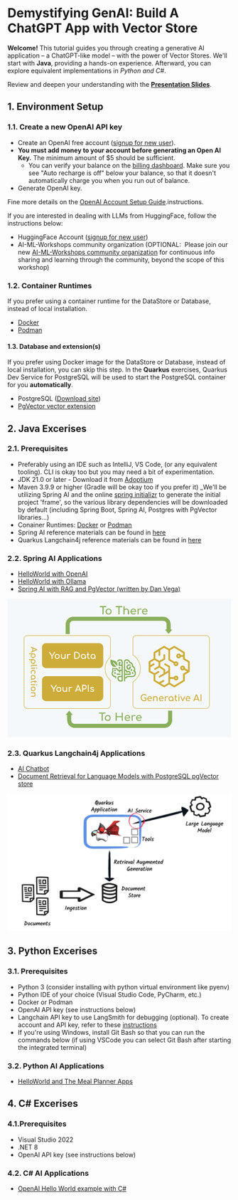 # Demystifying GenAI: Build A ChatGPT App with Vector Store

**Welcome!** This tutorial guides you through creating a generative AI application – a ChatGPT-like model – with the power of Vector Stores. We'll start with **Java**, providing a hands-on experience. Afterward, you can explore equivalent implementations in *Python and C#*.

Review and deepen your understanding with the **[Presentation Slides](https://bit.ly/42cVqoX)**.

## 1. Environment Setup

### 1.1. Create a new OpenAI API key

- Create an OpenAI free account ([signup for new user](https://platform.openai.com/signup/)).
- **You must add money to your account before generating an Open AI Key.** The minimum amount of $5 should be sufficient. 
  - You can verify your balance on the [billing dashboard](https://platform.openai.com/settings/organization/billing/overview). Make sure you see "Auto recharge is off" below your balance, so that it doesn't automatically charge you when you run out of balance.
- Generate OpenAI key.

Fine more details on the [OpenAI Account Setup Guide](https://coding-boot-camp.github.io/full-stack/ai/openai-account-setup-guide).instructions.

If you are interested in dealing with LLMs from HuggingFace, follow the instructions below:
- HuggingFace Account ([signup for new user](https://huggingface.co/))
- AI-ML-Workshops community organization (OPTIONAL:  Please join our new [AI-ML-Workshops community organization](https://huggingface.co/AI-ML-workshops) for continuous info sharing and learning through the community, beyond the scope of this workshop)

### 1.2. Container Runtimes 
If you prefer using a container runtime for the DataStore or Database, instead of local installation.
 - [Docker](https://www.docker.com/)
 - [Podman](https://podman.io/)

#### 1.3. Database and extension(s)

If you prefer using Docker image for the DataStore or Database, instead of local installation, you can skip this step. In the **Quarkus** exercises, Quarkus Dev Service for PostgreSQL will be used to start the PostgreSQL container for you **automatically**.

- PostgreSQL ([Download site](https://www.postgresql.org/download/))
- [PgVector vector extension](https://github.com/pgvector/pgvector/blob/master/README.md)

## 2. Java Excerises

### 2.1. Prerequisites

- Preferably using an IDE such as IntelliJ, VS Code, (or any equivalent tooling). CLI is okay too but you may need a bit of experimentation.
- JDK 21.0 or later - Download it from [Adoptium](https://adoptium.net/)
- Maven 3.9.9 or higher (Gradle will be okay too if you prefer it)
_We'll be utilizing Spring AI and the online [spring initializr](https://start.spring.io) to generate the initial project 'frame', so the various library dependencies will be downloaded by default (including Spring Boot, Spring AI, Postgres with PgVector libraries...)
- Conainer Runtimes: [Docker](https://docs.docker.com/get-started/get-docker/) or [Podman](https://podman.io/docs/installation)
- Spring AI reference materials can be found in [here](https://docs.spring.io/spring-ai/reference/)
- Quarkus Langchain4j reference materials can be found in [here](https://quarkus.io/guides/langchain4j/)

### 2.2. Spring AI Applications

- [HelloWorld with OpenAI](https://github.com/ai-ml-workshops/ai-openai-helloworld)
- [HelloWorld with Ollama](https://github.com/ai-ml-workshops/ai-ollama-helloworld)
- [Spring AI with RAG and PgVector (written by Dan Vega)](https://www.danvega.dev/blog/2024/10/22/getting-started-with-spring-ai-rag#building-your-first-rag-application)

![Spring AI](images/spring-ai-integration-diagram-3.png)

### 2.3. Quarkus Langchain4j Applications

- [AI Chatbot](https://github.com/ai-ml-workshops/ai-quarkus-langchain4j-chatbot)
- [Document Retrieval for Language Models with PostgreSQL pgVector store](https://github.com/ai-ml-workshops/ai-quarkus-langchain4j-doc-retrieval)

![Quarkus LangChain4j](images/quarkus-llms-big-picture.png)

## 3. Python Excerises

### 3.1. Prerequisites

- Python 3 (consider installing with python virtual environment like pyenv)
- Python IDE of your choice (Visual Studio Code, PyCharm, etc.)
- Docker or Podman
- OpenAI API key (see instructions below)
- Langchain API key to use LangSmith for debugging (optional). To create account and API key, refer to these [instructions](https://docs.smith.langchain.com/administration/how_to_guides/organization_management/create_account_api_key#create-an-account)
- If you're using Windows, install Git Bash so that you can run the commands below (if using VSCode you can select Git Bash after starting the integrated terminal)

### 3.2. Python AI Applications

- [HelloWorld and The Meal Planner Apps](https://github.com/ai-ml-workshops/meal-planner-chatbot)

## 4. C# Excerises

### 4.1.Prerequisites

- Visual Studio 2022
- .NET 8
- OpenAI API key (see instructions below)

### 4.2. C# AI Applications

- [OpenAI Hello World example with C#](https://github.com/ai-ml-workshops/openai-csharp-helloworld)

